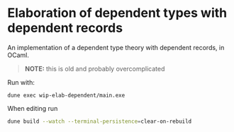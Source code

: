 # Elaboration of dependent types with dependent records

An implementation of a dependent type theory with dependent records, in OCaml.

> **NOTE:** this is old and probably overcomplicated

Run with:

```
dune exec wip-elab-dependent/main.exe
```

When editing run

```sh
dune build --watch --terminal-persistence=clear-on-rebuild
```

